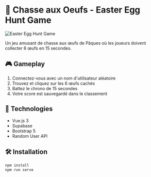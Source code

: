 # 🥚 Chasse aux Oeufs - Easter Egg Hunt Game

![Easter Egg Hunt Game](https://bigfive.dev/chasseauxoeufs/booba.png)

Un jeu amusant de chasse aux œufs de Pâques où les joueurs doivent collecter 6 œufs en 15 secondes.

## 🎮 Gameplay

1. Connectez-vous avec un nom d'utilisateur aléatoire
2. Trouvez et cliquez sur les 6 œufs cachés
3. Battez le chrono de 15 secondes
4. Votre score est sauvegardé dans le classement

## 🚀 Technologies

- Vue.js 3
- Supabase
- Bootstrap 5
- Random User API

## 🛠️ Installation

```bash
npm install
npm run serve
